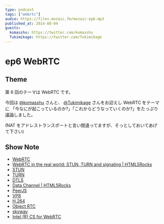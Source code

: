 ```yaml
---
type: podcast
tags: ["webrtc"]
audio: https://files.mozaic.fm/mozaic-ep6.mp3
published_at: 2014-08-04
guests:
  komasshu: https://twitter.com/komasshu
  Tukimikage: https://twitter.com/Tukimikage
---
```


# ep6 WebRTC

## Theme

第 6 回のテーマは WebRTC です。

今回は [@komasshu](https://twitter.com/komasshu) さんと、 [@Tukimikage](https://twitter.com/Tukimikage) さんをお迎えし WebRTC をテーマに 「今なにが起こっているのか?」「これからどうなっていくのか?」をたっぷり議論しました。

(NAT をアドレストランスポートと言い間違ってますが、そっとしておいてあげて下さい)

## Show Note

- [WebRTC](http://www.webrtc.org/)
- [WebRTC in the real world: STUN, TURN and signaling | HTML5Rocks](http://www.html5rocks.com/en/tutorials/webrtc/infrastructure/)
- [STUN](http://tools.ietf.org/html/rfc3489)
- [TURN](http://tools.ietf.org/html/rfc5766)
- [DTLS](http://tools.ietf.org/html/rfc6347)
- [Data Channel | HTML5Rocks](http://www.html5rocks.com/ja/tutorials/webrtc/datachannels/)
- [PeerJS](http://peerjs.com/)
- [VP8](http://ja.wikipedia.org/wiki/VP8)
- [H.264](http://ja.wikipedia.org/wiki/H264)
- [Object RTC](http://ortc.org/)
- [skyway](http://nttcom.github.io/skyway/)
- [Intel (R) CS for WebRTC](https://software.intel.com/sites/landingpage/webrtc/)
